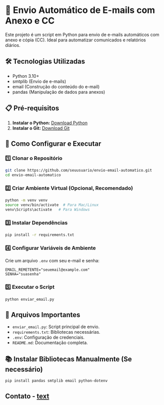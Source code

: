 # 📧 Envio Automático de E-mails com Anexo e CC

Este projeto é um script em Python para envio de e-mails automáticos com anexo e cópia (CC). 
Ideal para automatizar comunicados e relatórios diários.

## 🛠️ Tecnologias Utilizadas
- Python 3.10+
- smtplib (Envio de e-mails)
- email (Construção do conteúdo do e-mail)
- pandas (Manipulação de dados para anexos)

## 📋 Pré-requisitos
1. **Instalar o Python:** [Download Python](https://www.python.org/downloads/)
2. **Instalar o Git:** [Download Git](https://git-scm.com/downloads)

## 🚀 Como Configurar e Executar
### 1️⃣ Clonar o Repositório
```bash
git clone https://github.com/seuusuario/envio-email-automatico.git
cd envio-email-automatico
```

### 2️⃣ Criar Ambiente Virtual (Opcional, Recomendado)
```bash
python -m venv venv
source venv/bin/activate  # Para Mac/Linux
venv\Scripts\activate   # Para Windows
```

### 3️⃣ Instalar Dependências
```bash
pip install -r requirements.txt
```

### 4️⃣ Configurar Variáveis de Ambiente
Crie um arquivo `.env` com seu e-mail e senha:
```env
EMAIL_REMETENTE="seuemail@example.com"
SENHA="suasenha"
```

### 5️⃣ Executar o Script
```bash
python enviar_email.py
```

## 📝 Arquivos Importantes
- `enviar_email.py`: Script principal de envio.
- `requirements.txt`: Bibliotecas necessárias.
- `.env`: Configuração de credenciais.
- `README.md`: Documentação completa.

## 📚 Instalar Bibliotecas Manualmente (Se necessário)
```bash
pip install pandas smtplib email python-dotenv
```

## Contato - [text](https://www.linkedin.com/in/cristopher-aquino-4992b251/)
